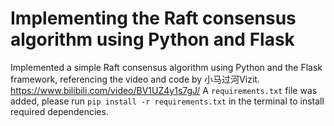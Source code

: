 # Implementing the Raft consensus algorithm using Python and Flask
Implemented a simple Raft consensus algorithm using Python and the Flask framework, referencing the video and code by 小马过河Vizit. 
https://www.bilibili.com/video/BV1UZ4y1s7gJ/
 A `requirements.txt` file was added, please run `pip install -r requirements.txt` in the terminal to install required dependencies.
